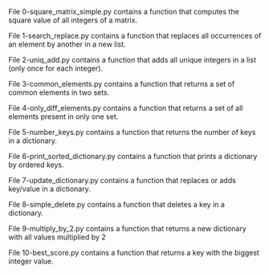 File 0-square_matrix_simple.py contains a function that computes the square value of all integers of a matrix.

File 1-search_replace.py contains a function that replaces all occurrences of an element by another in a new list.

File 2-uniq_add.py contains a function that adds all unique integers in a list (only once for each integer).

File 3-common_elements.py contains a function that returns a set of common elements in two sets.

File 4-only_diff_elements.py contains a function that returns a set of all elements present in only one set.

File 5-number_keys.py contains a function that returns the number of keys in a dictionary.

File 6-print_sorted_dictionary.py contains a function that prints a dictionary by ordered keys.

File 7-update_dictionary.py contains a function that replaces or adds key/value in a dictionary.

File 8-simple_delete.py contains a function that deletes a key in a dictionary.

File 9-multiply_by_2.py contains a function that returns a new dictionary with all values multiplied by 2

File 10-best_score.py contains a function that returns a key with the biggest integer value.



